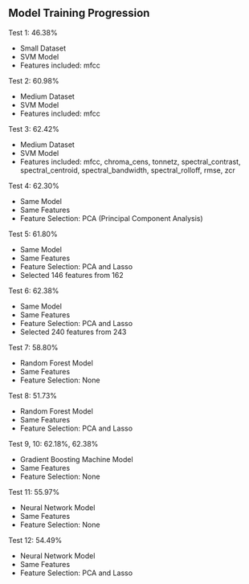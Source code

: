 ## Model Training Progression

Test 1: 46.38%

- Small Dataset
- SVM Model
- Features included: mfcc

Test 2: 60.98%

- Medium Dataset
- SVM Model
- Features included: mfcc

Test 3: 62.42%

- Medium Dataset
- SVM Model
- Features included: mfcc, chroma_cens, tonnetz, spectral_contrast, spectral_centroid, spectral_bandwidth, spectral_rolloff, rmse, zcr

Test 4: 62.30%

- Same Model
- Same Features
- Feature Selection: PCA (Principal Component Analysis)

Test 5: 61.80%

- Same Model
- Same Features
- Feature Selection: PCA and Lasso
- Selected 146 features from 162

Test 6: 62.38%

- Same Model
- Same Features
- Feature Selection: PCA and Lasso
- Selected 240 features from 243

Test 7: 58.80%

- Random Forest Model
- Same Features
- Feature Selection: None

Test 8: 51.73%

- Random Forest Model
- Same Features
- Feature Selection: PCA and Lasso

Test 9, 10: 62.18%, 62.38%

- Gradient Boosting Machine Model
- Same Features
- Feature Selection: None

Test 11: 55.97%

- Neural Network Model
- Same Features
- Feature Selection: None

Test 12: 54.49%

- Neural Network Model
- Same Features
- Feature Selection: PCA and Lasso
